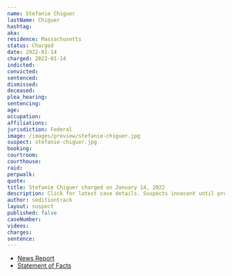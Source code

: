 ```yaml
---
name: Stefanie Chiguer
lastName: Chiguer
hashtag:
aka:
residence: Massachusetts
status: Charged
date: 2022-01-14
charged: 2022-01-14
indicted:
convicted:
sentenced:
dismissed:
deceased:
plea_hearing:
sentencing:
age:
occupation:
affiliations:
jurisdiction: Federal
image: /images/preview/stefanie-chiguer.jpg
suspect: stefanie-chiguer.jpg
booking:
courtroom:
courthouse:
raid:
perpwalk:
quote:
title: Stefanie Chiguer charged on January 14, 2022
description: Click for latest case details. Suspects innocent until proven guilty.
author: seditiontrack
layout: suspect
published: false
caseNumber:
videos:
charges:
sentence:
---
```


- [News Report]()
- [Statement of Facts](https://extremism.gwu.edu/sites/g/files/zaxdzs2191/f/Kirstyn%20Niemela%20and%20Stefanie%20Nicole%20Chiguer%20Statement%20of%20Facts.pdf)
